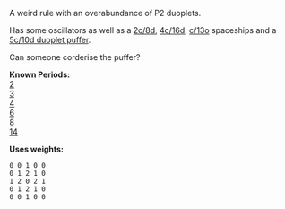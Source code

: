 A weird rule with an overabundance of P2 duoplets.

Has some oscillators as well as a [2c/8d], [4c/16d], [c/13o] spaceships and a [5c/10d duoplet puffer](PUFF_01.rle).

Can someone corderise the puffer?

**Known Periods:** <br>
[2](OSC_01.rle) <br>
[3](OSC_02.rle) <br>
[4](OSC_03.rle) <br>
[6](OSC_04.rle) <br>
[8](OSC_05.rle) <br>
[14](OSC_06.rle) <br>

**Uses weights:**
```
0 0 1 0 0
0 1 2 1 0
1 2 0 2 1
0 1 2 1 0
0 0 1 0 0
```

[2c/8d]: SHIP_01.rle
[4c/16d]: SHIP_02.rle
[c/13o]: SHIP_03.rle